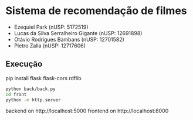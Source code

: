 # Sistema de recomendação de filmes

- Ezequiel Park (nUSP: 5172519)
- Lucas da Silva Serralheiro Gigante (nUSP: 12691898)
- Otávio Rodrigues Bambans (nUSP: 12701582)
- Pietro Zalla (nUSP: 12717606)

## Execução

pip install flask flask-cors rdflib

```bash
python back/back.py
cd front
python -m http.server
```

backend on http://localhost:5000
frontend on http://localhost:8000
